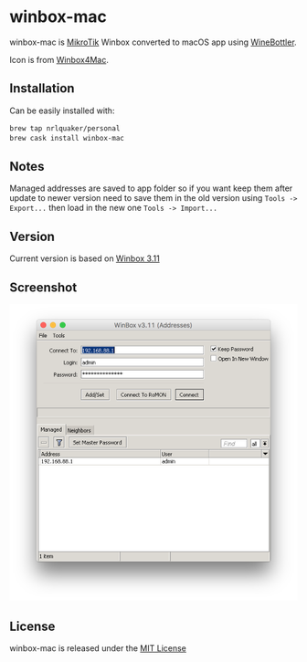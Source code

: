 # winbox-mac

winbox-mac is [MikroTik](https://mikrotik.com) Winbox converted to macOS app using [WineBottler](http://winebottler.kronenberg.org).

Icon is from [Winbox4Mac](http://joshaven.com/resources/tools/winbox-for-mac/).

## Installation

Can be easily installed with:

```sh
brew tap nrlquaker/personal
brew cask install winbox-mac
```

## Notes

Managed addresses are saved to app folder so if you want keep them after update to newer version need to save them in the old version using `Tools -> Export...` then load in the new one `Tools -> Import...`

## Version

Current version is based on [Winbox 3.11](https://download2.mikrotik.com/routeros/winbox/3.11/winbox.exe)

## Screenshot

![winbox-mac screenshot](screenshot.png)

## License

winbox-mac is released under the [MIT License](https://github.com/nrlquaker/nfov/blob/master/LICENSE)
